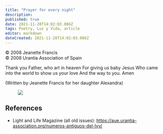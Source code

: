 ```yaml
---
title: "Prayer for every night"
description: 
published: true
date: 2021-11-28T14:02:03.086Z
tags: Poetry, Luz y Vida, article
editor: markdown
dateCreated: 2021-11-28T14:02:03.086Z
---
```


<p class="v-card v-sheet theme--light gray lighten-3 px-2">© 2008 Jeanette Francis<br>© 2008 Urantia Association of Spain</p>


Thank you Father, who art in heaven
For giving us baby Jesus
Who came into the world to show us your
love
And the way to you.
Amen

(Written by Jeanette Francis for her daughter Alexandra)

<figure id="Figure_1" class="image urantiapedia">
<img src="/image/article/Luz_y_Vida/LyV14/01.jpg">
</figure>

## References

- Light and Life Magazine (all old issues): https://aue.urantia-association.org/numeros-antiguos-del-lyv/

